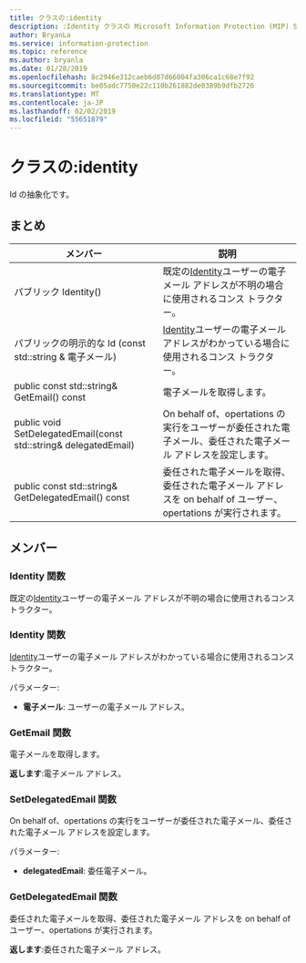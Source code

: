 ```yaml
---
title: クラスの:identity
description: :Identity クラスの Microsoft Information Protection (MIP) SDK について説明します。
author: BryanLa
ms.service: information-protection
ms.topic: reference
ms.author: bryanla
ms.date: 01/28/2019
ms.openlocfilehash: 8c2946e312caeb6d87d66004fa306ca1c68e7f92
ms.sourcegitcommit: be05adc7750e22c110b261882de0389b9dfb2726
ms.translationtype: MT
ms.contentlocale: ja-JP
ms.lasthandoff: 02/02/2019
ms.locfileid: "55651879"
---
```

# <a name="class-mipidentity"></a>クラスの:identity 
Id の抽象化です。
  
## <a name="summary"></a>まとめ
 メンバー                        | 説明                                
--------------------------------|---------------------------------------------
パブリック Identity()  |  既定の[Identity](class_mip_identity.md)ユーザーの電子メール アドレスが不明の場合に使用されるコンス トラクター。
パブリックの明示的な Id (const std::string & 電子メール)  |  [Identity](class_mip_identity.md)ユーザーの電子メール アドレスがわかっている場合に使用されるコンス トラクター。
public const std::string& GetEmail() const  |  電子メールを取得します。
public void SetDelegatedEmail(const std::string& delegatedEmail)  |  On behalf of、opertations の実行をユーザーが委任された電子メール、委任された電子メール アドレスを設定します。
public const std::string& GetDelegatedEmail() const  |  委任された電子メールを取得、委任された電子メール アドレスを on behalf of ユーザー、opertations が実行されます。
  
## <a name="members"></a>メンバー
  
### <a name="identity-function"></a>Identity 関数
既定の[Identity](class_mip_identity.md)ユーザーの電子メール アドレスが不明の場合に使用されるコンス トラクター。
  
### <a name="identity-function"></a>Identity 関数
[Identity](class_mip_identity.md)ユーザーの電子メール アドレスがわかっている場合に使用されるコンス トラクター。

パラメーター:  
* **電子メール**: ユーザーの電子メール アドレス。


  
### <a name="getemail-function"></a>GetEmail 関数
電子メールを取得します。

  
**返します**:電子メール アドレス。
  
### <a name="setdelegatedemail-function"></a>SetDelegatedEmail 関数
On behalf of、opertations の実行をユーザーが委任された電子メール、委任された電子メール アドレスを設定します。

パラメーター:  
* **delegatedEmail**: 委任電子メール。


  
### <a name="getdelegatedemail-function"></a>GetDelegatedEmail 関数
委任された電子メールを取得、委任された電子メール アドレスを on behalf of ユーザー、opertations が実行されます。

  
**返します**:委任された電子メール アドレス。
